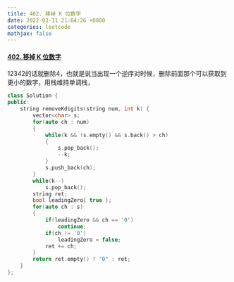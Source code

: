 ```yaml
---
title: 402. 移掉 K 位数字
date: 2022-03-11 21:04:26 +0800
categories: leetcode
mathjax: false
---
```

#### [402. 移掉 K 位数字](https://leetcode-cn.com/problems/remove-k-digits/)

12342的话就删除4，也就是说当出现一个逆序对时候，删除前面那个可以获取到更小的数字，用栈维持单调栈，

```c++
class Solution {
public:
    string removeKdigits(string num, int k) {
        vector<char> s;
        for(auto ch : num)
        {
            while(k && !s.empty() && s.back() > ch)
            {
                s.pop_back();
                --k;
            }
            s.push_back(ch);
        }
        while(k--)
            s.pop_back();
        string ret;
        bool leadingZero{ true };
        for(auto ch : s)
        {
            if(leadingZero && ch == '0')
                continue;
            if(ch != '0')
                leadingZero = false;
            ret += ch;
        }
        return ret.empty() ? "0" : ret;
    }
};
```

